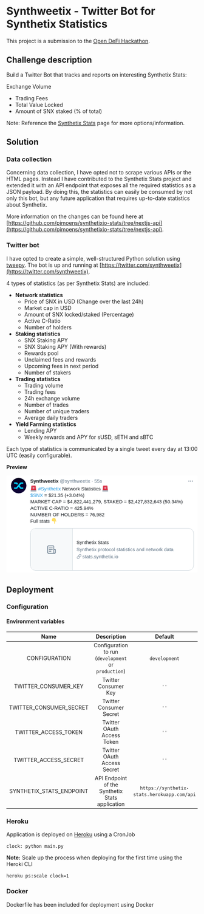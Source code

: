 # Synthweetix - Twitter Bot for Synthetix Statistics

This project is a submission to the [Open DeFi Hackathon](https://gitcoin.co/issue/snxgrants/open-defi-hackathon/5/100025663#).

## Challenge description

Build a Twitter Bot that tracks and reports on interesting Synthetix Stats:

Exchange Volume
- Trading Fees
- Total Value Locked
- Amount of SNX staked (% of total)

Note: Reference the [Synthetix Stats](https://stats.synthetix.io/) page for more options/information.

## Solution

### Data collection

Concerning data collection, I have opted not to scrape various APIs or the HTML pages.
Instead I have contributed to the Synthetix Stats project and extended it with an API endpoint that exposes all the required statistics as a JSON payload.
By doing this, the statistics can easily be consumed by not only this bot, but any future application that requires up-to-date statistics about Synthetix.

More information on the changes can be found here at [https://github.com/pimoens/synthetixio-stats/tree/nextjs-api](https://github.com/pimoens/synthetixio-stats/tree/nextjs-api).

### Twitter bot

I have opted to create a simple, well-structured Python solution using [tweepy](https://www.tweepy.org/). 
The bot is up and running at [https://twitter.com/synthweetix](https://twitter.com/synthweetix).

4 types of statistics (as per Synthetix Stats) are included:
- **Network statistics**
  - Price of SNX in USD (Change over the last 24h)
  - Market cap in USD
  - Amount of SNX locked/staked (Percentage)
  - Active C-Ratio
  - Number of holders
- **Staking statistics**
  - SNX Staking APY
  - SNX Staking APY (With rewards)
  - Rewards pool
  - Unclaimed fees and rewards
  - Upcoming fees in next period
  - Number of stakers
- **Trading statistics**
  - Trading volume
  - Trading fees
  - 24h exchange volume
  - Number of trades
  - Number of unique traders
  - Average daily traders
- **Yield Farming statistics**
  - Lending APY
  - Weekly rewards and APY for sUSD, sETH and sBTC
  
Each type of statistics is communicated by a single tweet every day at 13:00 UTC (easily configurable).

**Preview**

![preview](docs/example_network_tweet.png)


## Deployment

### Configuration

#### Environment variables

| Name                      | Description                                          | Default                                     |
| :-------------:           | :-------------:                                      | :-----:                                      |
| CONFIGURATION             | Configuration to run (`development` or `production`) | `development`                               |
| TWITTER_CONSUMER_KEY      | Twitter Consumer Key                                 | `''`                                        |
| TWITTER_CONSUMER_SECRET   | Twitter Consumer Secret                              | `''`                                        |
| TWITTER_ACCESS_TOKEN      | Twitter OAuth Access Token                           | `''`                                        |
| TWITTER_ACCESS_SECRET     | Twitter OAuth Access Secret                          | `''`                                        |
| SYNTHETIX_STATS_ENDPOINT  | API Endpoint of the Synthetix Stats application      | `https://synthetix-stats.herokuapp.com/api` |

### Heroku

Application is deployed on [Heroku](https://heroku.com) using a CronJob

```
clock: python main.py
```

**Note:** Scale up the process when deploying for the first time using the Heroki CLI

```
heroku ps:scale clock=1
```

### Docker

Dockerfile has been included for deployment using Docker